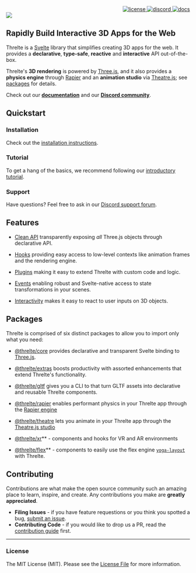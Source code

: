 <div align="right">
 <a href="https://github.com/threlte/threlte/blob/main/LICENSE.md">
  <img alt="license" src="https://img.shields.io/npm/l/@threlte/core?color=fe4100&labelColor=171d27&logo=git&logoColor=white"/>
 </a>
 <a href="https://discord.com/channels/985983540804091964">
  <img alt="discord" src="https://img.shields.io/discord/985983540804091964?label=discord&color=fe4100&labelColor=171d27&logo=discord&logoColor=white"/>
 </a>
 <a href="https://threlte.xyz">
  <img alt="docs" src="https://img.shields.io/website?down_color=red&down_message=offline&label=docs&color=fe4100&labelColor=171d27&up_message=online&url=https%3A%2F%2Fthrelte.xyz&logo=svelte&logoColor=white"/>
 </a>
</div>

<a href="https://threlte.xyz">
 <img src="./assets/threlte/banner/threlte-banner.jpg"/>
</a>

## Rapidly Build Interactive 3D Apps for the Web

Threlte is a [Svelte](https://svelte.dev/) library that simplifies creating 3D apps for the web. It provides a **declarative**, **type-safe**, **reactive** and **interactive** API out-of-the-box.

Threlte's **3D rendering** is powered by [Three.js](https://threejs.org/), and it also provides a **physics engine** through [Rapier](https://rapier.rs/) and an **animation studio** via [Theatre.js](https://www.theatrejs.com/); see [packages](#packages) for details.

Check out our **[documentation](https://threlte.xyz)** and our **[Discord community](https://discord.gg/EqUBCfCaGm)**.

## Quickstart

### Installation

Check out the [installation instructions](https://threlte.xyz/docs/learn/getting-started/installation).

### Tutorial

To get a hang of the basics, we recommend following our [introductory tutorial](https://threlte.xyz/docs/learn/getting-started/your-first-scene).

### Support

Have questions? Feel free to ask in our [Discord support forum](https://discord.com/channels/985983540804091964/1031843197963477002).

## Features

 - [Clean API](https://threlte.xyz/docs/reference/core/t) transparently exposing *all* Three.js objects through declarative API.

 - [Hooks](https://threlte.xyz/docs/learn/basics/hooks) providing easy access to low-level contexts like animation frames and the rendering engine.

 - [Plugins](https://threlte.xyz/docs/learn/advanced/plugins) making it easy to extend Threlte with custom code and logic.

 - [Events](https://threlte.xyz/docs/learn/basics/events) enabling robust and Svelte-native access to state transformations in your scenes.

 - [Interactivity](https://threlte.xyz/docs/reference/extras/interactivity) makes it easy to react to user inputs on 3D objects.


## Packages

Threlte is comprised of six distinct packages to allow you to import only what you need:

- [@threlte/core](https://threlte.xyz/docs/reference/core/getting-started) provides declarative and transparent Svelte binding to [Three.js](https://threejs.org/).

- [@threlte/extras](https://threlte.xyz/docs/reference/extras/getting-started) boosts productivity with assorted enhancements that extend Threlte's functionality.

- [@threlte/gltf](https://threlte.xyz/docs/reference/gltf/getting-started) gives you a CLI to that turn GLTF assets into declarative and reusable Threlte components.

- [@threlte/rapier](https://threlte.xyz/docs/reference/rapier/getting-started) enables performant physics in your Threlte app through the [Rapier engine](https://rapier.rs/)

- [@threlte/theatre](https://threlte.xyz/docs/reference/theatre/getting-started) lets you animate in your Threlte app through the [Theatre.js studio](https://www.theatrejs.com/)

- [@threlte/xr](https://github.com/threlte/threlte/tree/main/packages/xr)** - components and hooks for VR and AR environments

- [@threlte/flex](https://github.com/threlte/threlte/tree/main/packages/flex)** - components to easily use the flex engine [`yoga-layout`](https://yogalayout.com/) with Threlte.

## Contributing

Contributions are what make the open source community such an amazing place to learn, inspire, and create. Any contributions you make are **greatly appreciated**.

- **Filing Issues** - if you have feature requestions or you think you spotted a bug, [submit an issue](https://github.com/threlte/threlte/issues/new).
- **Contributing Code** - if you would like to drop us a PR, read the [contribution guide](https://github.com/threlte/threlte/blob/main/CONTRIBUTING.md) first.

---

### License

The MIT License (MIT). Please see the [License File](LICENSE.md) for more information.
